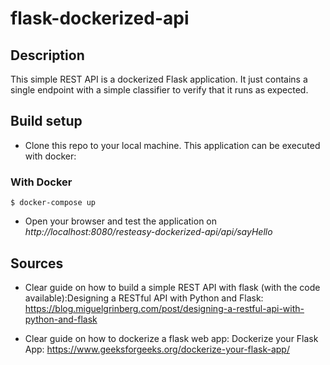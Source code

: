 # flask-dockerized-api

## Description

This simple REST API is a dockerized Flask application.
It just contains a single endpoint with a simple classifier to verify that it runs as expected.

## Build setup

- Clone this repo to your local machine. This application can be executed with docker:

### With Docker

```
$ docker-compose up
```

- Open your browser and test the application on *http://localhost:8080/resteasy-dockerized-api/api/sayHello*

## Sources

- Clear guide on how to build a simple REST API with flask (with the code available):Designing a RESTful API with Python and Flask: https://blog.miguelgrinberg.com/post/designing-a-restful-api-with-python-and-flask 

- Clear guide on how to dockerize a flask web app: Dockerize your Flask App: https://www.geeksforgeeks.org/dockerize-your-flask-app/ 
